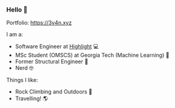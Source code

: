 ### Hello 🍁

Portfolio: https://3v4n.xyz

I am a:
- Software Engineer at [Highlight](https://www.letshighlight.com/) :computer:
- MSc Student (OMSCS) at Georgia Tech (Machine Learning) :floppy_disk:
- Former Structural Engineer :bridge_at_night:
- Nerd 🤓

Things I like:
- Rock Climbing and Outdoors :sunrise_over_mountains:
- Travelling! :earth_americas:
